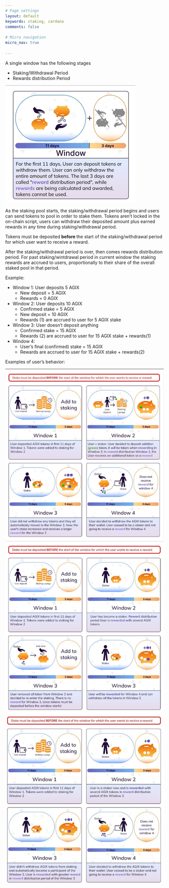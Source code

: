 ```yaml
---
# Page settings
layout: default
keywords: staking, cardano
comments: false

# Micro navigation
micro_nav: true

---
```


A single window has the following stages
* Staking/Withdrawal Period
* Rewards distribution Period

![staking](window.jpg)

As the staking pool starts, the staking/withdrawal period begins and users can send tokens to pool in order to stake them. Tokens aren’t locked in the on-chain script, users can withdraw their deposited amount plus earned rewards in any time during staking/withdrawal period.

Tokens must be deposited <b> before </b> the start of the staking/withdrawal period for which user want to receive a reward.

After the staking/withdrawal period is over, then comes rewards distribution period. For past staking/wintdrawal period in current window the staking rewards are accrued to users, proportionally to their share of the overall staked pool in that period.
  
  Example:
  * Window 1: User deposits 5 AGIX
    * New deposit = 5 AGIX
    * Rewards = 0 AGIX
  * Window 2: User deposits 10 AGIX
    * Confirmed stake  = 5 AGIX
    * New deposit = 10 AGIX
    * Rewards (1) are accrued to user for 5 AGIX stake
  * Window 3: User doesn’t deposit anything
    * Confirmed stake = 15 AGIX
    * Rewards (2) are accrued to user for 15 AGIX stake + rewards(1)
  * Window 4:
    * User’s final (confirmed) stake = 15 AGIX
    * Rewards are accrued to user for 15 AGIX stake + rewards(2)

Examples of user’s behavior:

![staking](window1.jpg)
![staking](window2.jpg)
![staking](window3.jpg)
